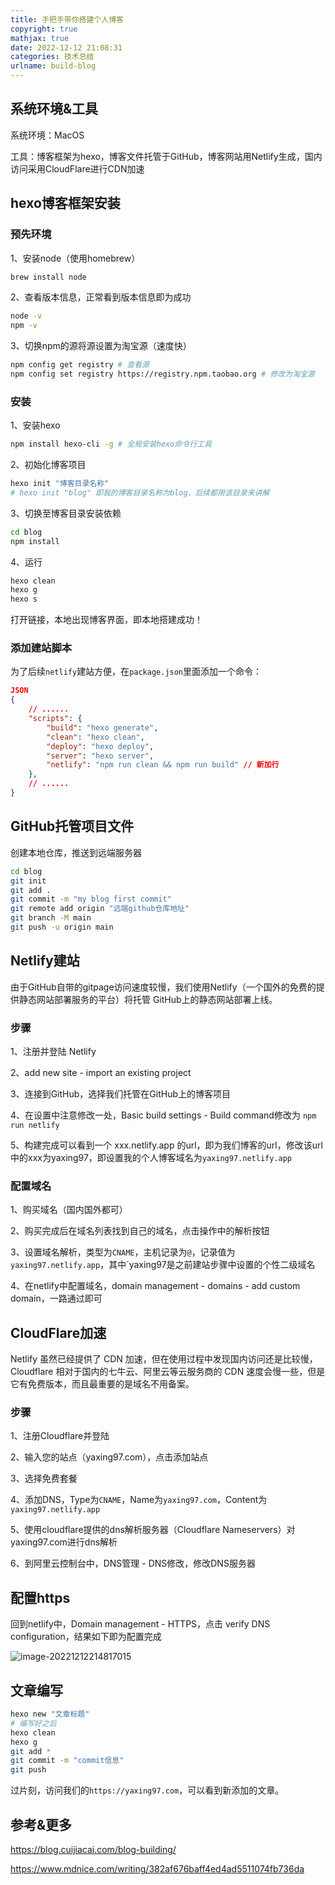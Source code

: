 ```yaml
---
title: 手把手带你搭建个人博客
copyright: true
mathjax: true
date: 2022-12-12 21:08:31
categories: 技术总结
urlname: build-blog
---
```


## 系统环境&工具

系统环境：MacOS

工具：博客框架为hexo，博客文件托管于GitHub，博客网站用Netlify生成，国内访问采用CloudFlare进行CDN加速

<!--more-->

## hexo博客框架安装

### 预先环境

1、安装node（使用homebrew）

```bash
brew install node
```

2、查看版本信息，正常看到版本信息即为成功

```bash
node -v
npm -v
```

3、切换npm的源将源设置为淘宝源（速度快）

```bash
npm config get registry	# 查看源
npm config set registry https://registry.npm.taobao.org # 修改为淘宝源
```

### 安装

1、安装hexo

```bash
npm install hexo-cli -g # 全局安装hexo命令行工具
```

2、初始化博客项目

```bash
hexo init "博客目录名称"
# hexo init "blog" 即我的博客目录名称为blog，后续都用该目录来讲解
```

3、切换至博客目录安装依赖

```bash
cd blog
npm install
```

4、运行

```bash
hexo clean
hexo g
hexo s
```

打开链接，本地出现博客界面，即本地搭建成功！

### 添加建站脚本

为了后续`netlify`建站方便，在`package.json`里面添加一个命令：

```json
JSON
{
    // ......
    "scripts": {
        "build": "hexo generate",
        "clean": "hexo clean",
        "deploy": "hexo deploy",
        "server": "hexo server",
        "netlify": "npm run clean && npm run build" // 新加行
    },
    // ......
}
```

## GitHub托管项目文件

创建本地仓库，推送到远端服务器

```bash
cd blog
git init
git add .
git commit -m "my blog first commit"
git remote add origin "远端github仓库地址"
git branch -M main
git push -u origin main
```

## Netlify建站

由于GitHub自带的gitpage访问速度较慢，我们使用Netlify（一个国外的免费的提供静态网站部署服务的平台）将托管 GitHub上的静态网站部署上线。

### 步骤

1、注册并登陆 Netlify

2、add new site - import an existing project

3、连接到GitHub，选择我们托管在GitHub上的博客项目

4、在设置中注意修改一处，Basic build settings - Build command修改为 `npm run netlify`

5、构建完成可以看到一个 xxx.netlify.app 的url，即为我们博客的url，修改该url中的xxx为yaxing97，即设置我的个人博客域名为`yaxing97.netlify.app`

### 配置域名

1、购买域名（国内国外都可）

2、购买完成后在域名列表找到自己的域名，点击操作中的解析按钮

3、设置域名解析，类型为`CNAME`，主机记录为`@`，记录值为`yaxing97.netlify.app`，其中`yaxing97是之前建站步骤中设置的个性二级域名

4、在netlify中配置域名，domain management - domains - add custom domain，一路通过即可

## CloudFlare加速

Netlify 虽然已经提供了 CDN 加速，但在使用过程中发现国内访问还是比较慢，Cloudflare 相对于国内的七牛云、阿里云等云服务商的 CDN 速度会慢一些，但是它有免费版本，而且最重要的是域名不用备案。

### 步骤

1、注册Cloudflare并登陆

2、输入您的站点（yaxing97.com），点击添加站点

3、选择免费套餐

4、添加DNS，Type为`CNAME`，Name为`yaxing97.com`，Content为`yaxing97.netlify.app`

5、使用cloudflare提供的dns解析服务器（Cloudflare Nameservers）对yaxing97.com进行dns解析

6、到阿里云控制台中，DNS管理 - DNS修改，修改DNS服务器

## 配置https

回到netlify中，Domain management - HTTPS，点击 verify DNS configuration，结果如下即为配置完成

![image-20221212214817015](https://yaxingfang-typora.oss-cn-hangzhou.aliyuncs.com/image-20221212214817015.png)



## 文章编写

```bash
hexo new "文章标题"
# 编写好之后
hexo clean
hexo g
git add *
git commit -m "commit信息"
git push
```

过片刻，访问我们的`https://yaxing97.com`，可以看到新添加的文章。

## 参考&更多

https://blog.cuijiacai.com/blog-building/

https://www.mdnice.com/writing/382af676baff4ed4ad5511074fb736da
